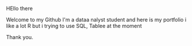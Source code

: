 HEllo there

Welcome to my Github I'm a dataa nalyst student and here is my portfolio i like a lot R but i trying to use SQL, Tablee at the moment

Thank you.
